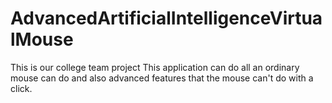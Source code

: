 # AdvancedArtificialIntelligenceVirtualMouse
This is our college team project
This application can do all an ordinary mouse can do and also advanced features that the mouse can't do with a click.
